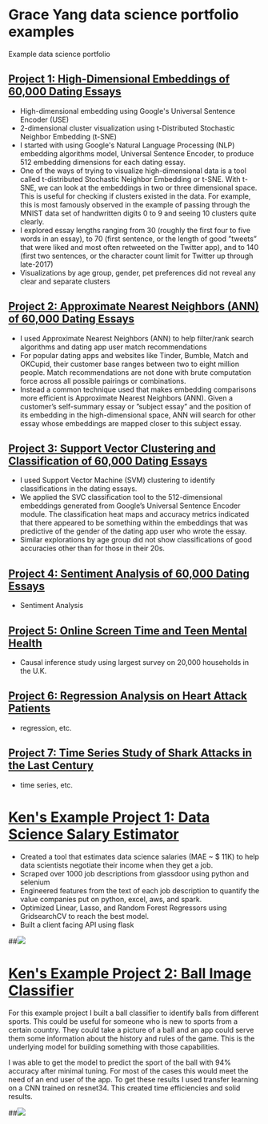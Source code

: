 # Grace Yang data science portfolio examples
Example data science portfolio


## [Project 1: High-Dimensional Embeddings of 60,000 Dating Essays](https://github.com/PlayingNumbers/ds_salary_proj)
* High-dimensional embedding using Google's Universal Sentence Encoder (USE)
* 2-dimensional cluster visualization using t-Distributed Stochastic Neighbor Embedding (t-SNE)
* I started with using Google's Natural Language Processing (NLP) embedding algorithms model, Universal Sentence Encoder, to produce 512 embedding dimensions for each dating essay.
* One of the ways of trying to visualize high-dimensional data is a tool called t-distributed Stochastic Neighbor Embedding or t-SNE. With t-SNE, we can look at the embeddings in two or three dimensional space. This is useful for checking if clusters existed in the data. For example, this is most famously observed in the example of passing through the MNIST data set of handwritten digits 0 to 9 and seeing 10 clusters quite clearly.
* I explored essay lengths ranging from 30 (roughly the first four to five words in an essay), to 70 (first sentence, or the length of good ”tweets” that were liked and most often retweeted on the Twitter app), and to 140 (first two sentences, or the character count limit for Twitter up through late-2017)
* Visualizations by age group, gender, pet preferences did not reveal any clear and separate clusters


## [Project 2: Approximate Nearest Neighbors (ANN) of 60,000 Dating Essays](https://github.com/PlayingNumbers/ds_salary_proj)
* I used Approximate Nearest Neighbors (ANN) to help filter/rank search algorithms and dating app user match recommendations
* For popular dating apps and websites like Tinder, Bumble, Match and OKCupid, their customer base ranges between two to eight million people. Match recommendations are not done with brute computation force across all possible pairings or combinations.
* Instead a common technique used that makes embedding comparisons more efficient is Approximate Nearest Neighbors (ANN). Given a customer’s self-summary essay or ”subject essay” and the position of its embedding in the high-dimensional space, ANN will search for other essay whose embeddings are mapped closer to this subject essay.


## [Project 3: Support Vector Clustering and Classification of 60,000 Dating Essays](https://github.com/PlayingNumbers/ds_salary_proj)
* I used Support Vector Machine (SVM) clustering to identify classifications in the dating essays.
* We applied the SVC classification tool to the 512-dimensional embeddings generated from Google’s Universal Sentence Encoder module. The classification heat maps and accuracy metrics indicated that there appeared to be something within the embeddings that was predictive of the gender of the dating app user who wrote the essay.
* Similar explorations by age group did not show classifications of good accuracies other than for those in their 20s.


## [Project 4: Sentiment Analysis of 60,000 Dating Essays](https://github.com/PlayingNumbers/ds_salary_proj)
* Sentiment Analysis


## [Project 5: Online Screen Time and Teen Mental Health](https://github.com/PlayingNumbers/ds_salary_proj)
* Causal inference study using largest survey on 20,000 households in the U.K.


## [Project 6: Regression Analysis on Heart Attack Patients](https://github.com/PlayingNumbers/ds_salary_proj)
* regression, etc.


## [Project 7: Time Series Study of Shark Attacks in the Last Century](https://github.com/PlayingNumbers/ds_salary_proj)
* time series, etc.




# [Ken's Example Project 1: Data Science Salary Estimator](https://github.com/PlayingNumbers/ds_salary_proj) 
* Created a tool that estimates data science salaries (MAE ~ $ 11K) to help data scientists negotiate their income when they get a job.
* Scraped over 1000 job descriptions from glassdoor using python and selenium
* Engineered features from the text of each job description to quantify the value companies put on python, excel, aws, and spark. 
* Optimized Linear, Lasso, and Random Forest Regressors using GridsearchCV to reach the best model. 
* Built a client facing API using flask 

##![](/images/positions_by_state.png)


# [Ken's Example Project 2: Ball Image Classifier](https://github.com/PlayingNumbers/ball_image_classifier) 
For this example project I built a ball classifier to identify balls from different sports. This could be useful for someone who is new to sports from a certain country. They could take a picture of a ball and an app could serve them some information about the history and rules of the game. This is the underlying model for building something with those capabilities. 

I was able to get the model to predict the sport of the ball with 94% accuracy after minimal tuning. For most of the cases this would meet the need of an end user of the app. To get these results I used transfer learning on a CNN trained on resnet34. This created time efficiencies and solid results. 

##![](/images/matrix_results.png)
